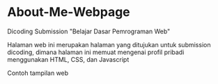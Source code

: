 # About-Me-Webpage
Dicoding Submission "Belajar Dasar Pemrograman Web"

Halaman web ini merupakan halaman yang ditujukan untuk submission dicoding, dimana halaman ini memuat mengenai profil pribadi menggunakan HTML, CSS, dan Javascript

Contoh tampilan web
